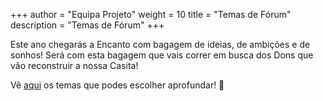 +++
author = "Equipa Projeto"
weight = 10
title = "Temas de Fórum"
description = "Temas de Fórum"
+++

Este ano chegarás a Encanto com bagagem de ideias, de ambições e de sonhos! Será com esta bagagem que vais correr em busca dos Dons que vão reconstruir a nossa Casita!

<!--more-->

Vê [aqui](/files/forum.pdf) os temas que podes escolher aprofundar! 🦋
